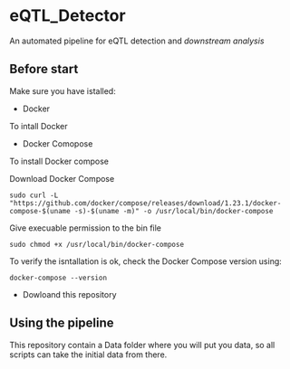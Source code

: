 # eQTL_Detector
An automated pipeline for eQTL detection and _downstream analysis_

## Before start 

Make sure you have istalled:

  * Docker
  
To intall Docker



  * Docker Comopose

To install Docker compose

Download Docker Compose

```
sudo curl -L "https://github.com/docker/compose/releases/download/1.23.1/docker-compose-$(uname -s)-$(uname -m)" -o /usr/local/bin/docker-compose
```

Give execuable permission to the bin file

```
sudo chmod +x /usr/local/bin/docker-compose
```
To verify the isntallation is ok, check the Docker Compose version using:

```
docker-compose --version
```

  
  * Dowloand this repository

## Using the pipeline

This repository contain a Data folder where you will put you data, so all scripts can take the initial data from there.
